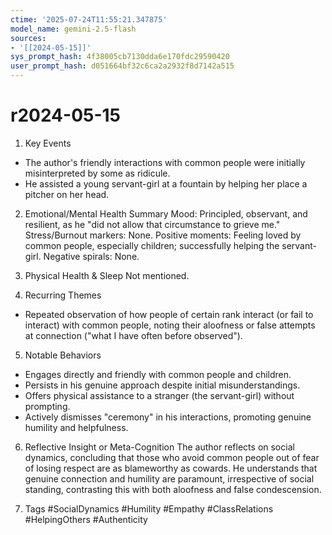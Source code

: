 ```yaml
---
ctime: '2025-07-24T11:55:21.347875'
model_name: gemini-2.5-flash
sources:
- '[[2024-05-15]]'
sys_prompt_hash: 4f38005cb7130dda6e170fdc29590420
user_prompt_hash: d051664bf32c6ca2a2932f8d7142a515
---
```

# r2024-05-15

1. Key Events
*   The author's friendly interactions with common people were initially misinterpreted by some as ridicule.
*   He assisted a young servant-girl at a fountain by helping her place a pitcher on her head.

2. Emotional/Mental Health Summary
Mood: Principled, observant, and resilient, as he "did not allow that circumstance to grieve me."
Stress/Burnout markers: None.
Positive moments: Feeling loved by common people, especially children; successfully helping the servant-girl.
Negative spirals: None.

3. Physical Health & Sleep
Not mentioned.

4. Recurring Themes
*   Repeated observation of how people of certain rank interact (or fail to interact) with common people, noting their aloofness or false attempts at connection ("what I have often before observed").

5. Notable Behaviors
*   Engages directly and friendly with common people and children.
*   Persists in his genuine approach despite initial misunderstandings.
*   Offers physical assistance to a stranger (the servant-girl) without prompting.
*   Actively dismisses "ceremony" in his interactions, promoting genuine humility and helpfulness.

6. Reflective Insight or Meta-Cognition
The author reflects on social dynamics, concluding that those who avoid common people out of fear of losing respect are as blameworthy as cowards. He understands that genuine connection and humility are paramount, irrespective of social standing, contrasting this with both aloofness and false condescension.

7. Tags
#SocialDynamics #Humility #Empathy #ClassRelations #HelpingOthers #Authenticity